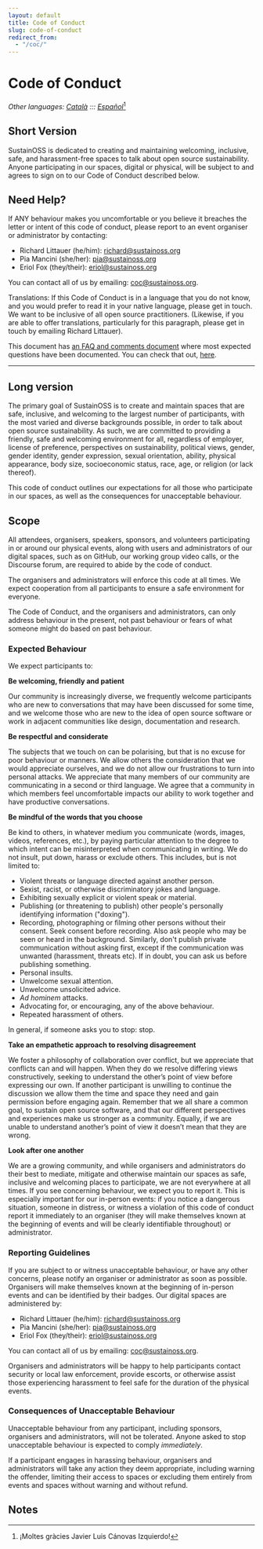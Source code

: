 ```yaml
---
layout: default
title: Code of Conduct
slug: code-of-conduct
redirect_from:
  - "/coc/"
---
```


# Code of Conduct

_Other languages: [Català](https://docs.google.com/document/d/1jVkogyLI2OdprYJUqucIV2u3EC-Y3wkqSXwSwYZbKgg/edit?usp=sharing) ::: [Español](https://docs.google.com/document/d/1yx9u_QEPK3-aA06gQF0cbbhPFsUfwE8AETuM5tkZlC4/edit?usp=sharing)_[^1]

## Short Version

SustainOSS is dedicated to creating and maintaining welcoming, inclusive, safe, and harassment-free spaces to talk about open source sustainability. Anyone participating in our spaces, digital or physical, will be subject to and agrees to sign on to our Code of Conduct described below.

## Need Help?

If ANY behaviour makes you uncomfortable or you believe it breaches the letter or intent of this code of conduct, please report to an event organiser or administrator by contacting:

* Richard Littauer (he/him): [richard@sustainoss.org](mailto:richard@sustainoss.org)
* Pia Mancini (she/her): [pia@sustainoss.org](mailto:pia@sustainoss.org)
* Eriol Fox (they/their): [eriol@sustainoss.org](mailto:eriol@sustainoss.org)

You can contact all of us by emailing: [coc@sustainoss.org](mailto:coc@sustainoss.org).

Translations: If this Code of Conduct is in a language that you do not know, and you would prefer to read it in your native language, please get in touch. We want to be inclusive of all open source practitioners. (Likewise, if you are able to offer translations, particularly for this paragraph, please get in touch by emailing Richard Littauer).

This document has [an FAQ and comments document](/code-of-conduct-faq) where most expected questions have been documented. You can check that out, [here](/code-of-conduct-faq).

---

## Long version

The primary goal of SustainOSS is to create and maintain spaces that are safe, inclusive, and welcoming to the largest number of participants, with the most varied and diverse backgrounds possible, in order to talk about open source sustainability. As such, we are committed to providing a friendly, safe and welcoming environment for all, regardless of employer, license of preference, perspectives on sustainability, political views, gender, gender identity, gender expression, sexual orientation, ability, physical appearance, body size, socioeconomic status, race, age, or religion (or lack thereof).

This code of conduct outlines our expectations for all those who participate in our spaces, as well as the consequences for unacceptable behaviour.

## Scope

All attendees, organisers, speakers, sponsors, and volunteers participating in or around our physical events, along with users and administrators of our digital spaces, such as on GitHub, our working group video calls, or the Discourse forum, are required to abide by the code of conduct.

The organisers and administrators will enforce this code at all times. We expect cooperation from all participants to ensure a safe environment for everyone.

The Code of Conduct, and the organisers and administrators, can only address behaviour in the present, not past behaviour or fears of what someone might do based on past behaviour.

### Expected Behaviour

We expect participants to:

**Be welcoming, friendly and patient**

Our community is increasingly diverse, we frequently welcome participants who are new to conversations that may have been discussed for some time, and we welcome those who are new to the idea of open source software or work in adjacent communities like design, documentation and research.

**Be respectful and considerate**

The subjects that we touch on can be polarising, but that is no excuse for poor behaviour or manners. We allow others the consideration that we would appreciate ourselves, and we do not allow our frustrations to turn into personal attacks. We appreciate that many members of our community are communicating in a second or third language. We agree that a community in which members feel uncomfortable impacts our ability to work together and have productive conversations.

**Be mindful of the words that you choose**

Be kind to others, in whatever medium you communicate (words, images, videos, references, etc.), by paying particular attention to the degree to which intent can be misinterpreted when communicating in writing. We do not insult, put down, harass or exclude others. This includes, but is not limited to:

* Violent threats or language directed against another person.
* Sexist, racist, or otherwise discriminatory jokes and language.
* Exhibiting sexually explicit or violent speak or material.
* Publishing (or threatening to publish) other people's personally identifying information ("doxing").
* Recording, photographing or filming other persons without their consent. Seek consent before recording. Also ask people who may be seen or heard in the background. Similarly, don't publish private communication without asking first, except if the communication was unwanted (harassment, threats etc). If in doubt, you can ask us before publishing something.
* Personal insults.
* Unwelcome sexual attention.
* Unwelcome unsolicited advice.
* _Ad hominem_ attacks.
* Advocating for, or encouraging, any of the above behaviour.
* Repeated harassment of others.

In general, if someone asks you to stop: stop.

**Take an empathetic approach to resolving disagreement**

We foster a philosophy of collaboration over conflict, but we appreciate that conflicts can and will happen. When they do we resolve differing views constructively, seeking to understand the other’s point of view before expressing our own. If another participant is unwilling to continue the discussion we allow them the time and space they need and gain permission before engaging again. Remember that we all share a common goal, to sustain open source software, and that our different perspectives and experiences make us stronger as a community. Equally, if we are unable to understand another’s point of view it doesn’t mean that they are wrong.

**Look after one another**

We are a growing community, and while organisers and administrators do their best to mediate, mitigate and otherwise maintain our spaces as safe, inclusive and welcoming places to participate, we are not everywhere at all times. If you see concerning behaviour, we expect you to report it. This is especially important for our in-person events: if you notice a dangerous situation, someone in distress, or witness a violation of this code of conduct report it immediately to an organiser (they will make themselves known at the beginning of events and will be clearly identifiable throughout) or administrator.

### Reporting Guidelines

If you are subject to or witness unacceptable behaviour, or have any other concerns, please notify an organiser or administrator as soon as possible. Organisers will make themselves known at the beginning of in-person events and can be identified by their badges. Our digital spaces are administered by:

* Richard Littauer (he/him): [richard@sustainoss.org](mailto:richard@sustainoss.org)
* Pia Mancini (she/her): [pia@sustainoss.org](mailto:pia@sustainoss.org)
* Eriol Fox (they/their): [eriol@sustainoss.org](mailto:eriol@sustainoss.org)

You can contact all of us by emailing: [coc@sustainoss.org](mailto:coc@sustainoss.org).

Organisers and administrators will be happy to help participants contact security or local law enforcement, provide escorts, or otherwise assist those experiencing harassment to feel safe for the duration of the physical events.

### Consequences of Unacceptable Behaviour

Unacceptable behaviour from any participant, including sponsors, organisers and administrators, will not be tolerated. Anyone asked to stop unacceptable behaviour is expected to comply _immediately_.

If a participant engages in harassing behaviour, organisers and administrators will take any action they deem appropriate, including warning the offender, limiting their access to spaces or excluding them entirely from events and spaces without warning and without refund.

<!-- Footnotes themselves at the bottom. -->
## Notes

[^1]:
     ¡Moltes gràcies Javier Luis Cánovas Izquierdo!
